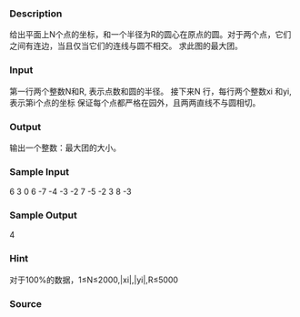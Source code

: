 
### Description
给出平面上N个点的坐标，和一个半径为R的圆心在原点的圆。对于两个点，它们之间有连边，当且仅当它们的连线与圆不相交。
求此图的最大团。


### Input
第一行两个整数N和R, 表示点数和圆的半径。
接下来N 行，每行两个整数xi 和yi,表示第i个点的坐标
保证每个点都严格在园外，且两两直线不与圆相切。


### Output
输出一个整数：最大团的大小。


### Sample Input
6 3
0 6
-7 -4
-3 -2
7 -5
-2 3
8 -3
### Sample Output
4
### Hint
对于100%的数据，1≤N≤2000,|xi|,|yi|,R≤5000

### Source
